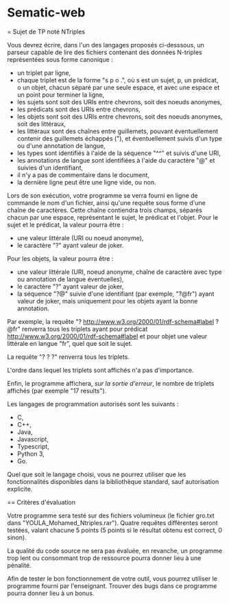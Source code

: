 # Sematic-web

= Sujet de TP noté NTriples

Vous devrez écrire, dans l'un des langages proposés ci-desssous, un parseur capable de lire des fichiers contenant des données N-triples représentées sous forme canonique :

- un triplet par ligne,
- chaque triplet est de la forme "s p o .", où s est un sujet, p, un prédicat, o un objet, chacun séparé par une seule espace,
et avec une espace et un point pour terminer la ligne,
- les sujets sont soit des URIs entre chevrons, soit des noeuds anonymes,
- les prédicats sont des URIs entre chevrons,
- les objets sont soit des URIs entre chevrons, soit des noeuds anonymes, soit des littéraux,
- les littéraux sont des chaînes entre guillemets, pouvant éventuellement contenir des guillemets échappés (\"), et éventuellement suivis d'un type ou d'une annotation de langue,
- les types sont identifiés à l'aide de la séquence "^^" et suivis d'une URI,
- les annotations de langue sont identifiées à l'aide du caractère "@" et suivies d'un identifiant,
- il n'y a pas de commentaire dans le document,
- la dernière ligne peut être une ligne vide, ou non.

Lors de son exécution, votre programme se verra fourni en ligne de commande le nom d'un fichier, ainsi qu'une requête sous forme d'une chaîne de caractères. Cette chaîne contiendra trois champs, séparés chacun par une espace, représentant le sujet, le prédicat et l'objet. Pour le sujet et le prédicat, la valeur pourra être :

- une valeur littérale (URI ou noeud anonyme),
- le caractère "?" ayant valeur de joker.

Pour les objets, la valeur pourra être :

- une valeur littérale (URI, noeud anonyme, chaîne de caractère avec type ou annotation de langue éventuelles),
- le caractère "?" ayant valeur de joker,
- la séquence "?@" suivie d'une identifiant (par exemple, "?@fr") ayant valeur de joker, mais uniquement pour les objets ayant la bonne annotation.

Par exemple, la requête "? <http://www.w3.org/2000/01/rdf-schema#label> ?@fr" renverra tous les triplets ayant pour prédicat <http://www.w3.org/2000/01/rdf-schema#label> et pour objet une valeur littérale en langue "fr", quel que soit le sujet.

La requête "? ? ?" renverra tous les triplets.

L'ordre dans lequel les triplets sont affichés n'a pas d'importance.

Enfin, le programme affichera, *sur la sortie d'erreur*, le nombre de triplets affichés (par exemple "17 results").

Les langages de programmation autorisés sont les suivants :

- C,
- C++,
- Java,
- Javascript,
- Typescript,
- Python 3,
- Go.

Quel que soit le langage choisi, vous ne pourrez utiliser que les fonctionnalités disponibles dans la bibliothèque standard, sauf autorisation explicite.

== Critères d'évaluation

Votre programme sera testé sur des fichiers volumineux (le fichier gro.txt dans "YOULA_Mohamed_Ntriples.rar"). Quatre requêtes différentes seront testées, valant chacune 5 points (5 points si le résultat obtenu est correct, 0 sinon).

La qualité du code source ne sera pas évaluée, en revanche, un programme trop lent ou consommant trop de ressource pourra donner lieu à une pénalité.

Afin de tester le bon fonctionnement de votre outil, vous pourrez utiliser le programme fourni par l'enseignant. Trouver des bugs dans ce programme pourra donner lieu à un bonus.
